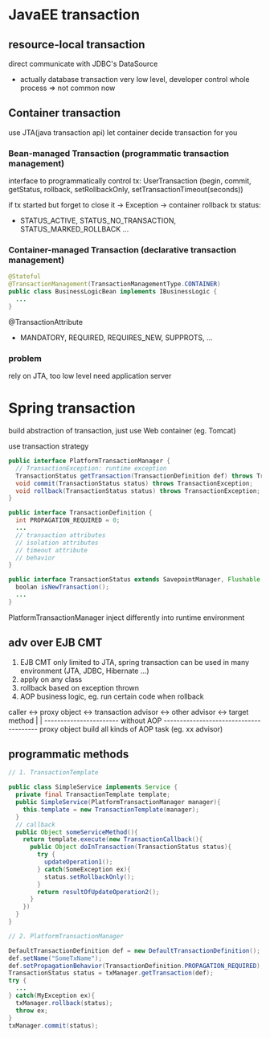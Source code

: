 # JavaEE transaction
## resource-local transaction
direct communicate with JDBC's DataSource
- actually database transaction
very low level, developer control whole process => not common now

## Container transaction
use JTA(java transaction api)
let container decide transaction for you

### Bean-managed Transaction (programmatic transaction management) 
interface to programmatically control tx:
UserTransaction (begin, commit, getStatus, rollback, setRollbackOnly, setTransactionTimeout(seconds))

if tx started but forget to close it -> Exception -> container rollback
tx status:
- STATUS_ACTIVE, STATUS_NO_TRANSACTION, STATUS_MARKED_ROLLBACK ...

### Container-managed Transaction (declarative transaction management)
```java
@Stateful
@TransactionManagement(TransactionManagementType.CONTAINER)
public class BusinessLogicBean implements IBusinessLogic {
  ...
}
```
@TransactionAttribute
- MANDATORY, REQUIRED, REQUIRES_NEW, SUPPROTS, ...

### problem
rely on JTA, too low level
need application server

# Spring transaction
build abstraction of transaction, just use Web container (eg. Tomcat)

use transaction strategy
```java
public interface PlatformTransactionManager {
  // TransactionException: runtime exception
  TransactionStatus getTransaction(TransactionDefinition def) throws TransactionException;
  void commit(TransactionStatus status) throws TransactionException;
  void rollback(TransactionStatus status) throws TransactionException;
}

public interface TransactionDefinition {
  int PROPAGATION_REQUIRED = 0;
  ...
  // transaction attributes
  // isolation attributes
  // timeout attribute
  // behavior
}

public interface TransactionStatus extends SavepointManager, Flushable {
  boolan isNewTransaction();
  ...
}
```
PlatformTransactionManager inject differently into runtime environment 

## adv over EJB CMT
1. EJB CMT only limited to JTA, spring transaction can be used in many environment (JTA, JDBC, Hibernate ...)
2. apply on any class
3. rollback based on exception thrown
4. AOP business logic, eg. run certain code when rollback


caller <-> proxy object <-> transaction advisor <-> other advisor <-> target method
  |                                                                         |
  ----------------------- without AOP ---------------------------------------
proxy object build all kinds of AOP task (eg. xx advisor)

## programmatic methods
```java
// 1. TransactionTemplate 

public class SimpleService implements Service {
  private final TransactionTemplate template;
  public SimpleService(PlatformTransactionManager manager){
    this.template = new TransactionTemplate(manager);
  }
  // callback
  public Object someServiceMethod(){
    return template.execute(new TransactionCallback(){
      public Object doInTransaction(TransactionStatus status){
        try {
          updateOperation1();
        } catch(SomeException ex){
          status.setRollbackOnly();
        }
        return resultOfUpdateOperation2();
      }
    })
  }
}

// 2. PlatformTransactionManager

DefaultTransactionDefinition def = new DefaultTransactionDefinition();
def.setName("SomeTxName");
def.setPropagationBehavior(TransactionDefinition.PROPAGATION_REQUIRED);
TransactionStatus status = txManager.getTransaction(def);
try {
  ...
} catch(MyException ex){
  txManager.rollback(status);
  throw ex;
}
txManager.commit(status);
```















